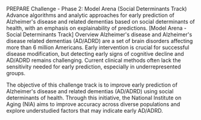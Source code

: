 PREPARE Challenge - Phase 2: Model Arena (Social Determinants Track)
Advance algorithms and analytic approaches for early prediction of Alzheimer's disease and related dementias based on social determinants of health, with an emphasis on explainability of predictions. [Model Arena - Social Determinants Track]
Overview
Alzheimer's disease and Alzheimer's disease related dementias (AD/ADRD) are a set of brain disorders affecting more than 6 million Americans. Early intervention is crucial for successful disease modification, but detecting early signs of cognitive decline and AD/ADRD remains challenging. Current clinical methods often lack the sensitivity needed for early prediction, especially in underrepresented groups.

The objective of this challenge track is to improve early prediction of Alzheimer's disease and related dementias (AD/ADRD) using social determinants of health. Through this initiative, the National Institute on Aging (NIA) aims to improve accuracy across diverse populations and explore understudied factors that may indicate early AD/ADRD.

